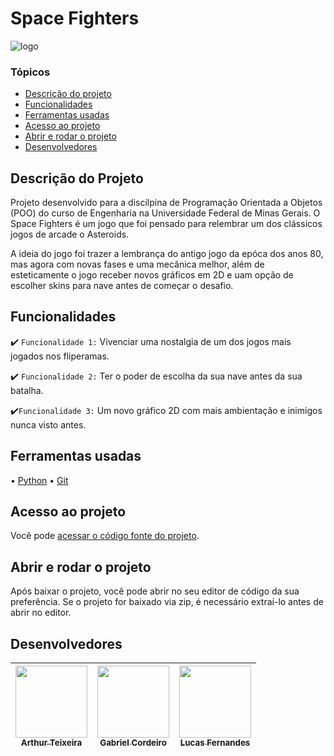 # Space Fighters
![logo](https://github.com/asdt123/Projeto-POO-2024-1/assets/145406623/4c9a4275-2809-44f7-98fb-95fb8b7034a1)

### Tópicos

- [Descrição do projeto](#descrição-do-projeto)
- [Funcionalidades](#funcionalidades)
- [Ferramentas usadas](#ferramentas-usadas)
- [Acesso ao projeto](#acesso-ao-projeto)
- [Abrir e rodar o projeto](#abrir-e-rodar-o-projeto)
- [Desenvolvedores](#desenvolvedores)

## Descrição do Projeto

<p alinhar="justificar">
Projeto desenvolvido para a discilpina de Programação Orientada a Objetos (POO) do curso de Engenharia na Universidade Federal de Minas Gerais. O Space Fighters é um jogo que foi pensado para relembrar um dos clássicos jogos de arcade o Asteroids.

A ideia do jogo foi trazer a lembrança do antigo jogo da epóca dos anos 80, mas agora com novas fases e uma mecânica melhor, além de esteticamente o jogo receber novos gráficos em 2D e uam opção de escolher skins para nave antes de começar o desafio.
</p>

## Funcionalidades

✔️ `Funcionalidade 1:` Vivenciar uma nostalgia de um dos jogos mais jogados nos fliperamas.

✔️ `Funcionalidade 2:` Ter o poder de escolha da sua nave antes da sua batalha.

✔️`Funcionalidade 3:` Um novo gráfico 2D com mais ambientação e inimigos nunca visto antes.

## Ferramentas usadas

• [Python](https://www.python.org/)</a>
• [Git](https://www.git-scm.com/)

## Acesso ao projeto
Você pode [acessar o código fonte do projeto](https://github.com/asdt123/Projeto-POO-2024-1.git).

## Abrir e rodar o projeto

<p alinhar="justificar">
Após baixar o projeto, você pode abrir no seu editor de código da sua preferência. Se o projeto for baixado via zip, é necessário extraí-lo antes de abrir no editor.
</p>

## Desenvolvedores

| [<img loading="lazy" src="https://avatars.githubusercontent.com/u/132157285?v=4" width=115><br><sub>Arthur Teixeira</sub>](https://github.com/asdt123) |  [<img loading="lazy" src="https://avatars.githubusercontent.com/u/118644674?v=4" width=115><br><sub>Gabriel Cordeiro</sub>](https://github.com/gc-duarte) |  [<img loading="lazy" src="https://avatars.githubusercontent.com/u/145406623?v=4" width=115><br><sub>Lucas Fernandes</sub>](https://github.com/Lucasferoo) |
| :---: | :---: | :---: |

